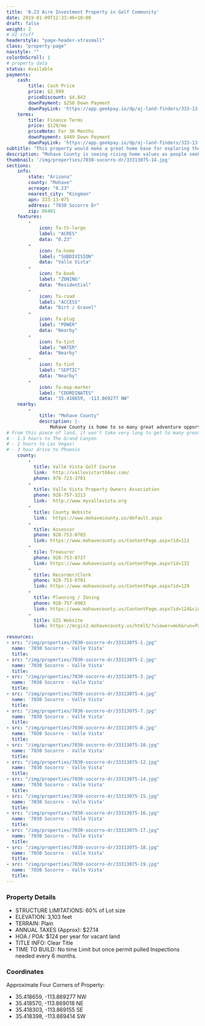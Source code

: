 ```yaml
---
title: '0.23 Acre Investment Property in Golf Community'
date: 2019-01-09T12:33:46+10:00
draft: false
weight: 2
# UI stuff
headerstyle: "page-header-xtrasmall"
class: "property-page"
navstyle: ""
colorOnScroll: 1
# property data
status: Available
payments:
    cash:
        title: Cash Price
        price: $2,999
        priceDiscount: $4,843
        downPayment: $250 Down Payment
        downPayLink: 'https://app.geekpay.io/dp/aj-land-finders/333-13-141-cash-down-payment'
    terms:
        title: Finance Terms
        price: $129/mo
        priceNote: For 36 Months
        downPayment: $449 Down Payment
        downPayLink: 'https://app.geekpay.io/dp/aj-land-finders/333-13-141-terms-down-payment'
subtitle: "This property would make a great home base for exploring the famous RT-66 that starts nearby!"
description: "Mohave County is seeing rising home values as people seek to escape the busy cities and enjoy the crystal clear blue skies - now is the time to invest!"
thumbnail: '/img/properties/7030-socorro-dr/33313075-14.jpg'
sections:
    info:
        state: "Arizona"
        county: "Mohave"
        acreage: "0.23"
        nearest_city: "Kingman"
        apn: 333-13-075
        address: "7030 Socorro Dr"
        zip: 86401 
    features:
        -
            icon: fa-th-large
            label: "ACRES"
            data: "0.23"
        -
            icon: fa-home
            label: "SUBDIVISION"
            data: "Valle Vista"
        -
            icon: fa-book
            label: "ZONING"
            data: "Residential"
        -
            icon: fa-road
            label: "ACCESS"
            data: "Dirt / Gravel"
        -
            icon: fa-plug
            label: "POWER"
            data: "Nearby"
        -
            icon: fa-tint
            label: "WATER"
            data: "Nearby"
        -
            icon: fa-tint
            label: "SEPTIC"
            data: "Nearby"
        -
            icon: fa-map-marker 
            label: "COORDINATES"
            data: "35.418659, -113.869277 NW"
    nearby:
        -
            title: "Mohave County"
            description: |-
                Mohave County is home to so many great adventure opportunities! You can hang out above the Grand Canyon on the Skywalk, see London Bridge or explore Parashant National Monument Park. If water is more your thing, Lake Havasu is just an hour away. 
# From this piece of land, it won't take very long to get to many great destinations:
# - 1.5 hours to The Grand Canyon
# - 2 hours to Las Vegas!
# - 3 hour drive to Phoenix 
    county:
        - 
          title: Valle Vista Golf Course 
          link:  http://vallevistart66az.com/
          phone: 978-723-3701
        - 
          title: Valle Vista Property Owners Association
          phone: 928-757-3213
          link:  http://www.myvallevista.org
        - 
          title: County Website
          link:	 https://www.mohavecounty.us/default.aspx
        - 
          title: Assessor
          phone: 928-753-0703
          link: https://www.mohavecounty.us/ContentPage.aspx?id=111
        - 
          tile: Treasurer
          phone: 928-753-0737
          link: https://www.mohavecounty.us/ContentPage.aspx?id=132
        -
          title: Recorder/Clerk
          phone: 928-753-0701
          link: https://www.mohavecounty.us/ContentPage.aspx?id=129
        -
          title: Planning / Zoning
          phone: 928-757-0903 
          link: https://www.mohavecounty.us/ContentPage.aspx?id=124&cid=360 
        - 
          title: GIS Website
          link:	https://mcgis2.mohavecounty.us/html5/?viewer=moh&run=ParcelIDSearch&ParcelId

resources: 
- src: "/img/properties/7030-socorro-dr/33313075-1.jpg"
  name: '7030 Socorro - Valle Vista'
  title: 
- src: "/img/properties/7030-socorro-dr/33313075-2.jpg"
  name: '7030 Socorro - Valle Vista'
  title: 
- src: "/img/properties/7030-socorro-dr/33313075-3.jpg"
  name: '7030 Socorro - Valle Vista'
  title:
- src: "/img/properties/7030-socorro-dr/33313075-4.jpg"
  name: '7030 Socorro - Valle Vista'
  title:
- src: "/img/properties/7030-socorro-dr/33313075-7.jpg"
  name: '7030 Socorro - Valle Vista'
  title: 
- src: "/img/properties/7030-socorro-dr/33313075-8.jpg"
  name: '7030 Socorro - Valle Vista'
  title: 
- src: "/img/properties/7030-socorro-dr/33313075-10.jpg"
  name: '7030 Socorro - Valle Vista'
  title: 
- src: "/img/properties/7030-socorro-dr/33313075-12.jpg"
  name: '7030 Socorro - Valle Vista'
  title: 
- src: "/img/properties/7030-socorro-dr/33313075-14.jpg"
  name: '7030 Socorro - Valle Vista'
  title: 
- src: "/img/properties/7030-socorro-dr/33313075-15.jpg"
  name: '7030 Socorro - Valle Vista'
  title: 
- src: "/img/properties/7030-socorro-dr/33313075-16.jpg"
  name: '7030 Socorro - Valle Vista'
  title: 
- src: "/img/properties/7030-socorro-dr/33313075-17.jpg"
  name: '7030 Socorro - Valle Vista'
  title: 
- src: "/img/properties/7030-socorro-dr/33313075-18.jpg"
  name: '7030 Socorro - Valle Vista'
  title: 
- src: "/img/properties/7030-socorro-dr/33313075-19.jpg"
  name: '7030 Socorro - Valle Vista'
  title: 
---
```




### Property Details
- STRUCTURE LIMITATIONS: 60% of Lot size
- ELEVATION: 3,103 feet
- TERRAIN: Plain
- ANNUAL TAXES (Approx): $27.14
- HOA / POA: $124 per year for vacant land
- TITLE INFO: Clear Title
- TIME TO BUILD: No time Limit but once permit pulled Inspections needed every 6 months.


### Coordinates
Approximate Four Corners of Property:

* 35.418659, -113.869277 NW
* 35.418570, -113.869018 NE
* 35.418303, -113.869155 SE
* 35.418398, -113.869414 SW



